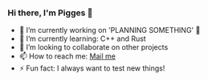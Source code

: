 ### Hi there, I'm Pigges 👋

- 🔭 I’m currently working on 'PLANNING SOMETHING' 🤔
- 🌱 I’m currently learning: C++ and Rust 
- 👯 I’m looking to collaborate on other projects
- 📫 How to reach me: [Mail me][email]
- ⚡ Fun fact: I always want to test new things!

[email]: mailto:contact@pigg.es
